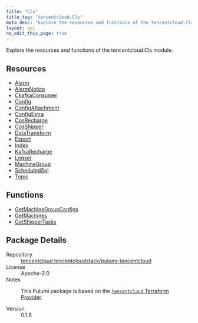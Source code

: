 ```yaml
---
title: "Cls"
title_tag: "tencentcloud.Cls"
meta_desc: "Explore the resources and functions of the tencentcloud.Cls module."
layout: api
no_edit_this_page: true
---
```


<!-- WARNING: this file was generated by Pulumi Docs Generator. -->
<!-- Do not edit by hand unless you're certain you know what you are doing! -->

Explore the resources and functions of the tencentcloud.Cls module.

<h2 id="resources">Resources</h2>
<ul class="api">
    <li><a href="alarm/" title="Alarm"><span class="api-symbol api-symbol--resource"></span>Alarm</a></li>
    <li><a href="alarmnotice/" title="AlarmNotice"><span class="api-symbol api-symbol--resource"></span>AlarmNotice</a></li>
    <li><a href="ckafkaconsumer/" title="CkafkaConsumer"><span class="api-symbol api-symbol--resource"></span>CkafkaConsumer</a></li>
    <li><a href="config/" title="Config"><span class="api-symbol api-symbol--resource"></span>Config</a></li>
    <li><a href="configattachment/" title="ConfigAttachment"><span class="api-symbol api-symbol--resource"></span>ConfigAttachment</a></li>
    <li><a href="configextra/" title="ConfigExtra"><span class="api-symbol api-symbol--resource"></span>ConfigExtra</a></li>
    <li><a href="cosrecharge/" title="CosRecharge"><span class="api-symbol api-symbol--resource"></span>CosRecharge</a></li>
    <li><a href="cosshipper/" title="CosShipper"><span class="api-symbol api-symbol--resource"></span>CosShipper</a></li>
    <li><a href="datatransform/" title="DataTransform"><span class="api-symbol api-symbol--resource"></span>DataTransform</a></li>
    <li><a href="export/" title="Export"><span class="api-symbol api-symbol--resource"></span>Export</a></li>
    <li><a href="--index/" title="Index"><span class="api-symbol api-symbol--resource"></span>Index</a></li>
    <li><a href="kafkarecharge/" title="KafkaRecharge"><span class="api-symbol api-symbol--resource"></span>KafkaRecharge</a></li>
    <li><a href="logset/" title="Logset"><span class="api-symbol api-symbol--resource"></span>Logset</a></li>
    <li><a href="machinegroup/" title="MachineGroup"><span class="api-symbol api-symbol--resource"></span>MachineGroup</a></li>
    <li><a href="scheduledsql/" title="ScheduledSql"><span class="api-symbol api-symbol--resource"></span>ScheduledSql</a></li>
    <li><a href="topic/" title="Topic"><span class="api-symbol api-symbol--resource"></span>Topic</a></li>
</ul>

<h2 id="functions">Functions</h2>
<ul class="api">
    <li><a href="getmachinegroupconfigs/" title="GetMachineGroupConfigs"><span class="api-symbol api-symbol--function"></span>GetMachineGroupConfigs</a></li>
    <li><a href="getmachines/" title="GetMachines"><span class="api-symbol api-symbol--function"></span>GetMachines</a></li>
    <li><a href="getshippertasks/" title="GetShipperTasks"><span class="api-symbol api-symbol--function"></span>GetShipperTasks</a></li>
</ul>

<h2 id="package-details">Package Details</h2>
<dl class="package-details">
	<dt>Repository</dt>
	<dd><a href="https://github.com/tencentcloudstack/pulumi-tencentcloud">tencentcloud tencentcloudstack/pulumi-tencentcloud</a></dd>
	<dt>License</dt>
	<dd>Apache-2.0</dd>
	<dt>Notes</dt>
	<dd><p>This Pulumi package is based on the <a href="https://github.com/tencentcloudstack/terraform-provider-tencentcloud"><code>tencentcloud</code> Terraform Provider</a>.</p>
</dd>
	<dt>Version</dt>
	<dd>0.1.8</dd>
</dl>

